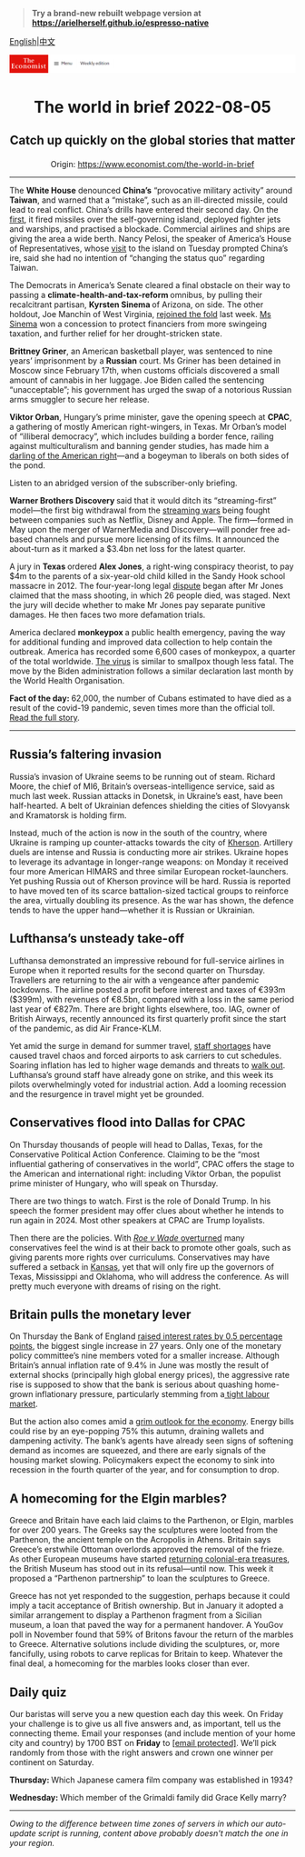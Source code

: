 > **Try a brand-new rebuilt webpage version at https://arielherself.github.io/espresso-native**

[English](https://github.com/arielherself/espresso/blob/main/README.md)|[中文](https://github-com.translate.goog/arielherself/espresso/blob/main/README.md?_x_tr_sl=en&_x_tr_tl=zh-CN&_x_tr_hl=zh-CN&_x_tr_pto=wapp)



![The Economist](menubar.png)

# <p align="center">The world in brief 2022-08-05</p>

## <p align="center">Catch up quickly on the global stories that matter</p>

<p align="center">Origin: <a href="https://www.economist.com/the-world-in-brief">https://www.economist.com/the-world-in-brief</a><hr>

The <strong>White House</strong> denounced <strong>China’s</strong> “provocative military activity” around <strong>Taiwan</strong>, and warned that a “mistake”, such as an ill-directed missile, could lead to real conflict. China’s drills have entered their second day. On the [first](https://www.economist.com/china/2022/08/04/china-sends-missiles-flying-over-taiwan), it fired missiles over the self-governing island, deployed fighter jets and warships, and practised a blockade. Commercial airlines and ships are giving the area a wide berth. Nancy Pelosi, the speaker of America’s House of Representatives, whose [visit](https://www.economist.com/asia/2022/08/03/nancy-pelosi-has-left-taiwan-the-real-crisis-may-be-just-beginning) to the island on Tuesday prompted China’s ire, said she had no intention of “changing the status quo” regarding Taiwan.

The Democrats in America’s Senate cleared a final obstacle on their way to passing a <strong>climate-health-and-tax-reform </strong>omnibus, by pulling their recalcitrant partisan, <strong>Kyrsten Sinema </strong>of Arizona, on side. The other holdout, Joe Manchin of West Virginia, [rejoined the fold](https://www.economist.com/united-states/2022/07/28/democratic-hopes-for-a-big-spending-bill-are-revived) last week. [Ms Sinema](https://www.economist.com/united-states/2021/06/12/kyrsten-sinemas-technicolour-moderation) won a concession to protect financiers from more swingeing taxation, and further relief for her drought-stricken state.

<strong>Brittney Griner</strong>, an American basketball player, was sentenced to nine years’ imprisonment by a <strong>Russian</strong> court. Ms Griner has been detained in Moscow since February 17th, when customs officials discovered a small amount of cannabis in her luggage. Joe Biden called the sentencing “unacceptable”; his government has urged the swap of a notorious Russian arms smuggler to secure her release.

<strong>Viktor Orban</strong>, Hungary’s prime minister, gave the opening speech at <strong>CPAC</strong>, a gathering of mostly American right-wingers, in Texas. Mr Orban’s model of “illiberal democracy”, which includes building a border fence, railing against multiculturalism and banning gender studies, has made him a [darling of the American right](https://www.economist.com/the-economist-explains/2022/08/04/why-is-the-american-right-obsessed-with-viktor-orban)—and a bogeyman to liberals on both sides of the pond.

Listen to an abridged version of the subscriber-only briefing.

<strong>Warner Brothers Discovery </strong>said that it would ditch its “streaming-first” model—the first big withdrawal from the [streaming wars](https://www.economist.com/business/disney-netflix-apple-is-anyone-winning-the-streaming-wars/21807591) being fought between companies such as Netflix, Disney and Apple. The firm—formed in May upon the merger of WarnerMedia and Discovery—will ponder free ad-based channels and pursue more licensing of its films. It announced the about-turn as it marked a $3.4bn net loss for the latest quarter.

A jury in <strong>Texas </strong>ordered <strong>Alex Jones</strong>, a right-wing conspiracy theorist, to pay $4m to the parents of a six-year-old child killed in the Sandy Hook school massacre in 2012. The four-year-long legal [dispute](https://www.economist.com/culture/2022/03/19/sandy-hook-was-a-turning-point-in-americas-battle-over-truth) began after Mr Jones claimed that the mass shooting, in which 26 people died, was staged. Next the jury will decide whether to make Mr Jones pay separate punitive damages. He then faces two more defamation trials.

America declared <strong>monkeypox </strong>a public health emergency, paving the way for additional funding and improved data collection to help contain the outbreak. America has recorded some 6,600 cases of monkeypox, a quarter of the total worldwide. [The virus](https://www.economist.com/united-states/2022/07/27/americas-response-to-monkeypox-has-been-underwhelming) is similar to smallpox though less fatal. The move by the Biden administration follows a similar declaration last month by the World Health Organisation.

<strong>Fact of the day: </strong>62,000, the number of Cubans estimated to have died as a result of the covid-19 pandemic, seven times more than the official toll. [Read the full story](https://www.economist.com/graphic-detail/2022/08/03/covid-19-has-damaged-the-reputation-of-cuban-health-care).

----------

## Russia’s faltering invasion

Russia’s invasion of Ukraine seems to be running out of steam. Richard Moore, the chief of MI6, Britain’s overseas-intelligence service, said as much last week. Russian attacks in Donetsk, in Ukraine’s east, have been half-hearted. A belt of Ukrainian defences shielding the cities of Slovyansk and Kramatorsk is holding firm.

Instead, much of the action is now in the south of the country, where Ukraine is ramping up counter-attacks towards the city of [Kherson](https://www.economist.com/europe/2022/07/28/ukraine-is-gathering-strength-for-an-assault-on-kherson). Artillery duels are intense and Russia is conducting more air strikes. Ukraine hopes to leverage its advantage in longer-range weapons: on Monday it received four more American HIMARS and three similar European rocket-launchers. Yet pushing Russia out of Kherson province will be hard. Russia is reported to have moved ten of its scarce battalion-sized tactical groups to reinforce the area, virtually doubling its presence. As the war has shown, the defence tends to have the upper hand—whether it is Russian or Ukrainian.

## Lufthansa’s unsteady take-off

Lufthansa demonstrated an impressive rebound for full-service airlines in Europe when it reported results for the second quarter on Thursday. Travellers are returning to the air with a vengeance after pandemic lockdowns. The airline posted a profit before interest and taxes of €393m ($399m), with revenues of €8.5bn, compared with a loss in the same period last year of €827m. There are bright lights elsewhere, too. IAG, owner of British Airways, recently announced its first quarterly profit since the start of the pandemic, as did Air France-KLM. 

Yet amid the surge in demand for summer travel, [staff shortages](https://www.economist.com/europe/2022/07/07/travel-chaos-in-europe-is-a-glimpse-of-a-future-with-few-spare-workers) have caused travel chaos and forced airports to ask carriers to cut schedules. Soaring inflation has led to higher wage demands and threats to [walk out](https://www.economist.com/britain/2022/06/16/the-union-planning-britains-biggest-rail-strikes-for-three-decades). Lufthansa’s ground staff have already gone on strike, and this week its pilots overwhelmingly voted for industrial action. Add a looming recession and the resurgence in travel might yet be grounded. 

## Conservatives flood into Dallas for CPAC

On Thursday thousands of people will head to Dallas, Texas, for the Conservative Political Action Conference. Claiming to be the “most influential gathering of conservatives in the world”, CPAC offers the stage to the American and international right: including Viktor Orban, the populist prime minister of Hungary, who will speak on Thursday.

There are two things to watch. First is the role of Donald Trump. In his speech the former president may offer clues about whether he intends to run again in 2024. Most other speakers at CPAC are Trump loyalists. 

Then there are the policies. With [<em>Roe v Wade </em>overturned](https://www.economist.com/leaders/2022/06/24/the-supreme-courts-rejection-of-roe-will-hurt-the-poorest-most) many conservatives feel the wind is at their back to promote other goals, such as giving parents more rights over curriculums. Conservatives may have suffered a setback in [Kansas](https://www.economist.com/united-states/2022/08/03/kansans-vote-to-keep-the-right-to-abortion), yet that will only fire up the governors of Texas, Mississippi and Oklahoma, who will address the conference. As will pretty much everyone with dreams of rising on the right. 

## Britain pulls the monetary lever

On Thursday the Bank of England [raised interest rates by 0.5 percentage points](https://www.economist.com/britain/2022/08/04/how-will-the-bank-of-englands-rate-rises-hit-borrowers), the biggest single increase in 27 years. Only one of the monetary policy committee’s nine members voted for a smaller increase. Although Britain’s annual inflation rate of 9.4% in June was mostly the result of external shocks (principally high global energy prices), the aggressive rate rise is supposed to show that the bank is serious about quashing home-grown inflationary pressure, particularly stemming from a[ tight labour market](https://www.economist.com/britain/2022/06/22/britains-government-is-restraining-public-sector-pay-to-curb-inflation).

But the action also comes amid a [grim outlook for the economy](https://www.economist.com/britain/2022/07/28/the-bank-of-england-must-weather-high-inflation-and-meddling-politicians). Energy bills could rise by an eye-popping 75% this autumn, draining wallets and dampening activity. The bank’s agents have already seen signs of softening demand as incomes are squeezed, and there are early signals of the housing market slowing. Policymakers expect the economy to sink into recession in the fourth quarter of the year, and for consumption to drop.

## A homecoming for the Elgin marbles?

Greece and Britain have each laid claims to the Parthenon, or Elgin, marbles for over 200 years. The Greeks say the sculptures were looted from the Parthenon, the ancient temple on the Acropolis in Athens. Britain says Greece’s erstwhile Ottoman overlords approved the removal of the frieze. As other European museums have started [returning colonial-era treasures](https://www.economist.com/the-world-ahead/2021/11/08/western-museums-are-starting-to-return-colonial-era-treasures), the British Museum has stood out in its refusal—until now. This week it proposed a “Parthenon partnership” to loan the sculptures to Greece.

Greece has not yet responded to the suggestion, perhaps because it could imply a tacit acceptance of British ownership. But in January it adopted a similar arrangement to display a Parthenon fragment from a Sicilian museum, a loan that paved the way for a permanent handover. A YouGov poll in November found that 59% of Britons favour the return of the marbles to Greece. Alternative solutions include dividing the sculptures, or, more fancifully, using robots to carve replicas for Britain to keep. Whatever the final deal, a homecoming for the marbles looks closer than ever.

## Daily quiz

Our baristas will serve you a new question each day this week. On Friday your challenge is to give us all five answers and, as important, tell us the connecting theme. Email your responses (and include mention of your home city and country) by 1700 BST on <strong>Friday</strong> to [<span class="__cf_email__" data-cfemail="c190b4a8bb84b2b1b3a4b2b2ae81a4a2aeafaeaca8b2b5efa2aeac">[email&#160;protected]</span>](https://mail.google.com/mail/?view=cm&amp;fs=1&amp;tf=1&amp;to=QuizEspresso@economist.com). We’ll pick randomly from those with the right answers and crown one winner per continent on Saturday.

<strong>Thursday: </strong>Which Japanese camera film company was established in 1934?

<strong>Wednesday: </strong>Which member of the Grimaldi family did Grace Kelly marry?

----------

*Owing to the difference between time zones of servers in which our auto-update script is running, content above probably doesn't match the one in your region.*
